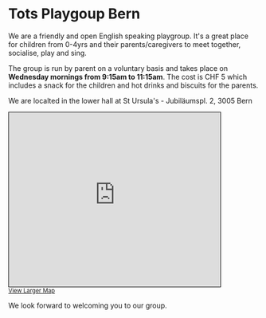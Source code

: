 # Tots Playgoup Bern

We are a friendly and open English speaking playgroup. It's a great place for children from 0-4yrs and their parents/caregivers to meet together, socialise, play and sing.

The group is run by parent on a voluntary basis and takes place on **Wednesday mornings from 9:15am to 11:15am**. The cost is CHF 5 which includes a snack for the children and hot drinks and biscuits for the parents.

We are localted in the lower hall at St Ursula's - Jubiläumspl. 2, 3005 Bern

<iframe width="425" height="350" frameborder="0" scrolling="no" marginheight="0" marginwidth="0" src="https://www.openstreetmap.org/export/embed.html?bbox=7.42229461669922%2C46.92816893028628%2C7.484436035156251%2C46.951287572393845&amp;layer=mapnik&amp;marker=46.939729499126614%2C7.453365325927734" style="border: 1px solid black"></iframe><br/><small><a href="https://www.openstreetmap.org/?mlat=46.9397&amp;mlon=7.4534#map=15/46.9397/7.4534&amp;layers=N">View Larger Map</a></small>

We look forward to welcoming you to our group.


